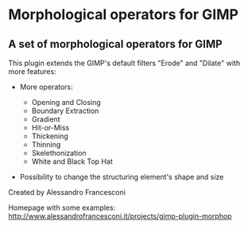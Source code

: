 Morphological operators for GIMP
================================

A set of morphological operators for GIMP
-----------------------------------------

This plugin extends the GIMP's default filters "Erode" and "Dilate" with more features:

 * More operators:
	* Opening and Closing
	* Boundary Extraction
	* Gradient
	* Hit-or-Miss
	* Thickening
	* Thinning
	* Skelethonization
	* White and Black Top Hat

 * Possibility to change the structuring element's shape and size
 
Created by Alessandro Francesconi

Homepage with some examples: http://www.alessandrofrancesconi.it/projects/gimp-plugin-morphop